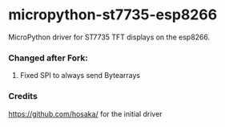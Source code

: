# micropython-st7735-esp8266
MicroPython driver for ST7735 TFT displays on the esp8266.

### Changed after Fork:
1. Fixed SPI to always send Bytearrays

### Credits
https://github.com/hosaka/ for the initial driver
